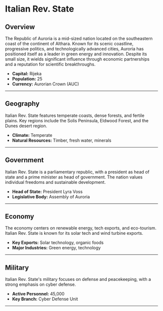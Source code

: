# Italian Rev. State

## Overview
The Republic of Auroria is a mid-sized nation located on the southeastern coast of the continent of Althara. Known for its scenic coastline, progressive politics, and technologically advanced cities, Auroria has positioned itself as a leader in green energy and innovation. Despite its small size, it wields significant influence through economic partnerships and a reputation for scientific breakthroughs.

- **Capital:** Rijeka
- **Population:** 25
- **Currency:** Aurorian Crown (AUC)

---

## Geography
Italian Rev. State features temperate coasts, dense forests, and fertile plains. Key regions include the Solis Peninsula, Eldwood Forest, and the Dunes desert region.

- **Climate:** Temperate
- **Natural Resources:** Timber, fresh water, minerals

---

## Government
Italian Rev. State is a parliamentary republic, with a president as head of state and a prime minister as head of government. The nation values individual freedoms and sustainable development.

- **Head of State:** President Lyra Voss
- **Legislative Body:** Assembly of Auroria

---

## Economy
The economy centers on renewable energy, tech exports, and eco-tourism. Italian Rev. State is known for its solar tech and wind turbine exports.

- **Key Exports:** Solar technology, organic foods
- **Major Industries:** Green energy, technology

---

## Military
Italian Rev. State's military focuses on defense and peacekeeping, with a strong emphasis on cyber defense.

- **Active Personnel:** 45,000
- **Key Branch:** Cyber Defense Unit

---

